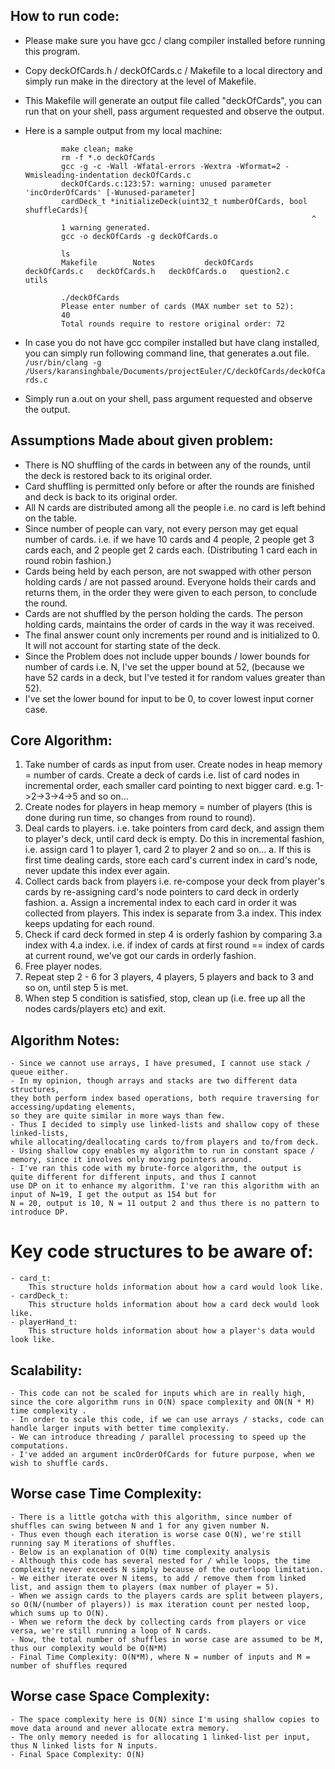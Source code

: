 ## How to run code:
- Please make sure you have gcc / clang compiler installed before running this program.
- Copy deckOfCards.h / deckOfCards.c / Makefile to a local directory and simply run make in the directory at the level of Makefile.
- This Makefile will generate an output file called "deckOfCards", you can run that on your shell, pass argument requested and observe the output.
- Here is a sample output from my local machine:
    ```
            make clean; make
            rm -f *.o deckOfCards
            gcc -g -c -Wall -Wfatal-errors -Wextra -Wformat=2 -Wmisleading-indentation deckOfCards.c
            deckOfCards.c:123:57: warning: unused parameter 'incOrderOfCards' [-Wunused-parameter]
            cardDeck_t *initializeDeck(uint32_t numberOfCards, bool shuffleCards){
                                                                    ^
            1 warning generated.
            gcc -o deckOfCards -g deckOfCards.o

            ls
            Makefile        Notes           deckOfCards     deckOfCards.c   deckOfCards.h   deckOfCards.o   question2.c     utils

            ./deckOfCards 
            Please enter number of cards (MAX number set to 52): 
            40
            Total rounds require to restore original order: 72 
    ```   
    
- In case you do not have gcc compiler installed but have clang installed, you can simply run following command line, that generates a.out file.
            ` /usr/bin/clang -g /Users/karansinghbale/Documents/projectEuler/C/deckOfCards/deckOfCards.c `
- Simply run a.out on your shell, pass argument requested and observe the output.

## Assumptions Made about given problem:
- There is NO shuffling of the cards in between any of the rounds, until the deck is restored back to its original order.
- Card shuffling is permitted only before or after the rounds are finished and deck is back to its original order.
- All N cards are distributed among all the people i.e. no card is left behind on the table.
- Since number of people can vary, not every person may get equal number of cards.
    i.e. if we have 10 cards and 4 people, 2 people get 3 cards each, and 2 people get 2 cards each. 
    (Distributing 1 card each in round robin fashion.)
- Cards being held by each person, are not swapped with other person holding cards / are not passed around. 
    Everyone holds their cards and returns them, in the order they were given to each person, to conclude the round.
- Cards are not shuffled by the person holding the cards. The person holding cards, 
    maintains the order of cards in the way it was received.
- The final answer count only increments per round and is initialized to 0. It will not account for starting state of the deck.
- Since the Problem does not include upper bounds / lower bounds for number of cards i.e. N, I've set the upper bound at 52,
    (because we have 52 cards in a deck, but I've tested it for random values greater than 52).
- I've set the lower bound for input to be 0, to cover lowest input corner case.

## Core Algorithm:
1. Take number of cards as input from user. Create nodes in heap memory = number of cards. Create a deck of cards i.e. list of card nodes   in incremental order, each smaller card pointing to next bigger card. e.g. 1->2->3->4->5 and so on...
2. Create nodes for players in heap memory = number of players (this is done during run time, so changes from round to round).
3. Deal cards to players. i.e. take pointers from card deck, and assign them to player's deck, until card deck is empty. Do this in incremental fashion, i.e. assign card 1 to player 1, card 2 to player 2 and so on...
    a. If this is first time dealing cards, store each card's current index in card's node, never update this index ever again.
4. Collect cards back from players i.e. re-compose your deck from player's cards by re-assigning card's node pointers to
    card deck in orderly fashion. 
    a. Assign a incremental index to each card in order it was collected from players. This index is separate from 3.a index. This index keeps updating for each round.
5. Check if card deck formed in step 4 is orderly fashion by comparing 3.a index with 4.a index. i.e. if index of cards at first round == index of cards at current round, we've got our cards in orderly fashion.
6. Free player nodes.
7. Repeat step 2 - 6 for 3 players, 4 players, 5 players and back to 3 and so on, until step 5 is met.
8. When step 5 condition is satisfied, stop, clean up (i.e. free up all the nodes cards/players etc) and exit.

## Algorithm Notes:
    - Since we cannot use arrays, I have presumed, I cannot use stack / queue either. 
    - In my opinion, though arrays and stacks are two different data structures, 
    they both perform index based operations, both require traversing for accessing/updating elements, 
    so they are quite similar in more ways than few.
    - Thus I decided to simply use linked-lists and shallow copy of these linked-lists,
    while allocating/deallocating cards to/from players and to/from deck.
    - Using shallow copy enables my algorithm to run in constant space / memory, since it involves only moving pointers around.
    - I've ran this code with my brute-force algorithm, the output is quite different for different inputs, and thus I cannot
    use DP on it to enhance my algorithm. I've ran this algorithm with an input of N=19, I get the output as 154 but for 
    N = 20, output is 10, N = 11 output 2 and thus there is no pattern to introduce DP.

# Key code structures to be aware of:
    - card_t:
        This structure holds information about how a card would look like. 
    - cardDeck_t:
        This structure holds information about how a card deck would look like.
    - playerHand_t:
        This structure holds information about how a player's data would look like.

## Scalability:
    - This code can not be scaled for inputs which are in really high, since the core algorithm runs in O(N) space complexity and ON(N * M) time complexity .
    - In order to scale this code, if we can use arrays / stacks, code can handle larger inputs with better time complexity.
    - We can introduce threading / parallel processing to speed up the computations.
    - I've added an argument incOrderOfCards for future purpose, when we wish to shuffle cards.

## Worse case Time Complexity:
    - There is a little gotcha with this algorithm, since number of shuffles can swing between N and 1 for any given number N.
    - Thus even though each iteration is worse case O(N), we're still running say M iterations of shuffles.
    - Below is an explanation of O(N) time complexity analysis
    - Although this code has several nested for / while loops, the time complexity never exceeds N simply because of the outerloop limitation.
    - We either iterate over N items, to add / remove them from linked list, and assign them to players (max number of player = 5).
    - When we assign cards to the players cards are split between players, so O(N/(number of players)) is max iteration count per nested loop,
    which sums up to O(N).
    - When we reform the deck by collecting cards from players or vice versa, we're still running a loop of N cards.
    - Now, the total number of shuffles in worse case are assumed to be M, thus our complexity would be O(N*M)
    - Final Time Complexity: O(N*M), where N = number of inputs and M = number of shuffles requred

## Worse case Space Complexity:
    - The space complexity here is O(N) since I'm using shallow copies to move data around and never allocate extra memory.
    - The only memory needed is for allocating 1 linked-list per input, thus N linked lists for N inputs.
    - Final Space Complexity: O(N)
